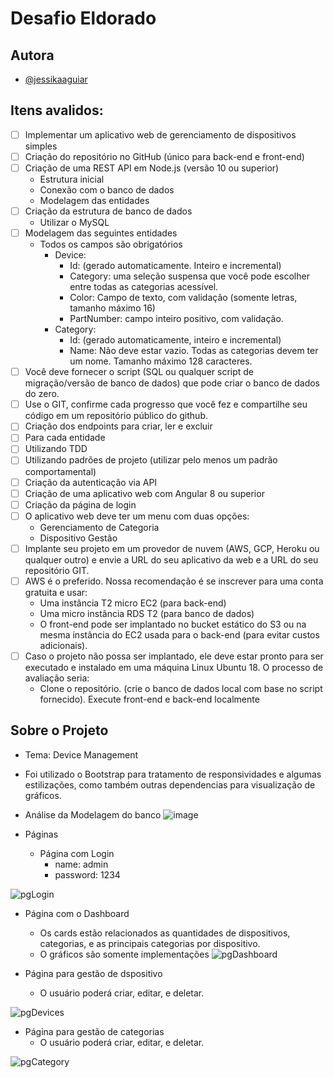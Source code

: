 # Desafio Eldorado
## Autora
- [@jessikaaguiar](https://github.com/JessikaAguiar)

## Itens avalidos:
- [ ] Implementar um aplicativo web de gerenciamento de dispositivos
  simples
- [ ] Criação do repositório no GitHub (único para back-end e front-end)
- [ ] Criação de uma REST API em Node.js (versão 10 ou superior)
  - Estrutura inicial
  - Conexão com o banco de dados
  - Modelagem das entidades
- [ ] Criação da estrutura de banco de dados
  - Utilizar o MySQL
- [ ] Modelagem das seguintes entidades
  - Todos os campos são obrigatórios
    - Device:
      - Id: (gerado automaticamente. Inteiro e incremental)
      - Category: uma seleção suspensa que você pode escolher entre
        todas as categorias acessível.
      - Color: Campo de texto, com validação (somente letras, tamanho
        máximo 16)
      - PartNumber: campo inteiro positivo, com validação.
    - Category:
      - Id: (gerado automaticamente, inteiro e incremental)
      - Name: Não deve estar vazio. Todas as categorias devem ter um
        nome. Tamanho máximo 128 caracteres.
- [ ] Você deve fornecer o script (SQL ou qualquer script de migração/versão de
  banco de dados) que pode criar o banco de dados do zero.
- [ ] Use o GIT, confirme cada progresso que você fez e compartilhe seu código
  em um repositório público do github.
- [ ] Criação dos endpoints para criar, ler e excluir
- [ ] Para cada entidade
- [ ] Utilizando TDD
- [ ] Utilizando padrões de projeto (utilizar pelo menos um padrão
  comportamental)
- [ ] Criação da autenticação via API
- [ ] Criação de uma aplicativo web com Angular 8 ou superior
- [ ] Criação da página de login
- [ ] O aplicativo web deve ter um menu com duas opções:
  - Gerenciamento de Categoria
  - Dispositivo Gestão
- [ ] Implante seu projeto em um provedor de nuvem (AWS, GCP, Heroku ou
  qualquer outro) e envie a URL do seu aplicativo da web e a URL do seu
  repositório GIT.
- [ ] AWS é o preferido. Nossa recomendação é se inscrever para uma conta
  gratuita e usar:
  - Uma instância T2 micro EC2 (para back-end)
  - Uma micro instância RDS T2 (para banco de dados)
  - O front-end pode ser implantado no bucket estático do S3 ou na
    mesma instância do EC2 usada para o back-end (para evitar custos
    adicionais).
- [ ] Caso o projeto não possa ser implantado, ele deve estar pronto para ser
  executado e instalado em uma máquina Linux Ubuntu 18. O processo de
  avaliação seria:
  - Clone o repositório. (crie o banco de dados local com base no script
    fornecido). Execute front-end e back-end localmente

## Sobre o Projeto
* Tema: Device Management
* Foi utilizado o Bootstrap para tratamento de responsividades e algumas estilizações, como 
também outras dependencias para visualização de gráficos.

* Análise da Modelagem do banco
  ![image](https://user-images.githubusercontent.com/61212740/166649131-0868a659-1d0b-44e5-be6c-c4c74b4ee173.png)

* Páginas
  * Página com Login
    * name: admin
    * password: 1234
  
![pgLogin](https://user-images.githubusercontent.com/61212740/166642460-f24abef5-868f-408e-9347-b74defb428a2.png)

  * Página com o Dashboard
    * Os cards estão relacionados as quantidades de dispositivos, categorias, e as principais categorias por dispositivo.
    * O gráficos são somente implementações
![pgDashboard](https://user-images.githubusercontent.com/61212740/166641754-cbd36ab5-21dc-4862-b69a-4be38982b211.png)

  * Página para gestão de dspositivo
    * O usuário poderá criar, editar, e deletar.

![pgDevices](https://user-images.githubusercontent.com/61212740/166643061-ce4ebfba-95a5-4ff7-a98c-f2a8552b1b17.gif)

  * Página para gestão de categorias
    * O usuário poderá criar, editar, e deletar.

![pgCategory](https://user-images.githubusercontent.com/61212740/166643559-f18e74fd-89f5-4b6e-85eb-a48e48dec66b.gif)

